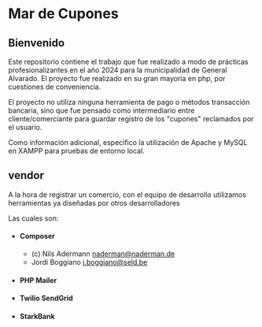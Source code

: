 # Mar de Cupones
## Bienvenido
Este repositorio contiene el trabajo que fue realizado a modo de prácticas profesionalizantes en el año 2024 para la municipalidad de General Alvarado.
El proyecto fue realizado en su gran mayoria en php, por cuestiones de conveniencia.

El proyecto no utiliza ninguna herramienta de pago o métodos transacción bancaria, sino que fue pensado como intermediario entre cliente/comerciante para guardar registro de los "cupones" reclamados por el usuario.

Como información adicional, especifico la utilización de Apache y MySQL en XAMPP para pruebas de entorno local.

## vendor
A la hora de registrar un comercio, con el equipo de desarrollo utilizamos herramientas ya diseñadas por otros desarrolladores

Las cuales son:

- #### Composer
   - (c) Nils Adermann <naderman@naderman.de>
   -  Jordi Boggiano <j.boggiano@seld.be>

- #### PHP Mailer
- #### Twilio SendGrid
- #### StarkBank
